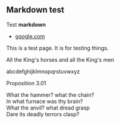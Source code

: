 ## Markdown test

Test __markdown__

* [google.com](link)

<p>
  <span class="google-1">This is a test page.</span>
  <span class="google-2">It is for testing things.</span>
</p>


<p class="squirrel-1">
All the King's horses and all the King's men
</p>

<p class="squirrel-2">
abcdefghijklmnopqrstuvwxyz
</p>

<p class="squirrel-3">
Proposition 3.01
</p>

<p class="squirrel-4">
  What the hammer? what the chain?
  <br/>
  In what furnace was thy brain?
  <br/>
  What the anvil? what dread grasp
  <br/>
  Dare its deadly terrors clasp?
</p>

